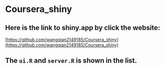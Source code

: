 # Coursera_shiny

## Here is the link to shiny.app by click the website:
[https://github.com/wangqian2149185/Coursera_shiny](https://github.com/wangqian2149185/Coursera_shiny)

## The `ui.R` and `server.R` is shown in the list.

